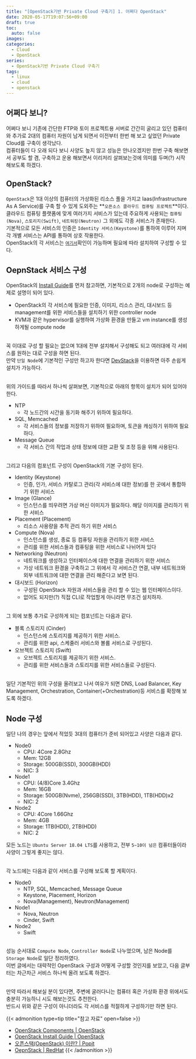 ```yaml
---
title: "[OpenStack기반 Private Cloud 구축기] 1. 어쩌다 OpenStack"
date: 2020-05-17T19:07:56+09:00
draft: true
toc: 
  auto: false
images:
categories:
  - Cloud
  - OpenStack
series:
  - OpenStack기반 Private Cloud 구축기
tags:
  - linux
  - cloud
  - openstack
---
```


## 어쩌다 보니?
어쩌다 보니 기존에 간단한 FTP와 토이 프로젝트용 서버로 간간히 굴리고 있던 컴퓨터와 추가로 2대의 컴퓨터 자원이 남게 되면서 이전부터 한번 해 보고 싶었던 Private Cloud를 구축이 생각났다.  
컴퓨터들이 다 오래 되다 보니 사양도 높지 않고 성능은 안나오겠지만 한번 구축 해보면서 공부도 할 겸, 구축하고 운용 해보면서 이리저리 살펴보는것에 의미를 두며(?) 시작 해보도록 하겠다.  


## OpenStack?
`OpenStack`은 1대 이상의 컴퓨터의 가상화된 리소스 풀을 가지고 Iaas(Infrastructure As A Service)를 구축 할 수 있게 도외주는 **`오픈소스 클라우드 컴퓨팅 프로젝트`**이다.  
클라우드 컴퓨팅 플랫폼에 맞게 여러가지 서비스가 있는데 주요하게 사용되는 `컴퓨팅(Nova)`, `스토리지(Swift)`, `네트워킹(Neutron)` 그 외에도 각종 서비스가 존재한다.  
기본적으로 모든 서비스의 인증은 `Identity 서비스(Keystone)`를 통하여 이루어 지며 각 개별 서비스는 API를 통하여 상호 작용한다.  
OpenStack의 각 서비스는 [`여기서`](https://www.openstack.org/software/project-navigator/openstack-components#openstack-services)확인이 가능하며 필요에 따라 설치하여 구성할 수 있다.  


## OepnStack 서비스 구성
OpenStack의 [Install Guide](https://docs.openstack.org/install-guide/overview.html#example-architecture)를 먼저 참고하면, 기본적으로 2개의 node로 구성하는 예제로 설명이 되어 있다.  
- OpenStack의 각 서비스에 필요한 인증, 이미지, 리소스 관리, 대시보드 등 management를 위한 서비스들을 설치하기 위한 controller node
- KVM과 같은 hypervisor를 실행하여 가상화 환경을 만들고 vm instance를 생성하게될 compute node

\
꼭 이대로 구성 할 필요는 없으며 1대에 전부 설치해서 구성해도 되고 여러대에 각 서비스를 원하는 대로 구성을 하면 된다.  
만약 `단일 Node`에 기본적인 구성만 하고자 한다면 [DevStack](https://docs.openstack.org/devstack/latest/)을 이용하면 아주 손쉽게 설치가 가능하다.  

\
위의 가이드를 따라서 하나씩 살펴보면, 기본적으로 아래의 항목이 설치가 되어 있어야 한다.  
- NTP
  - 각 노드간의 시간을 동기화 해주기 위하여 필요하다.
- SQL, Memcached
  - 각 서비스들의 정보를 저장하기 위하여 필요하며, 토큰을 캐싱하기 위하여 필요하다.
- Message Queue
  - 각 서비스 간의 작업과 상태 정보에 대한 교환 및 조정 등을 위해 사용된다.

\
그리고 다음의 컴포넌트 구성이 OpenStack의 기본 구성이 된다.  
- Identity (Keystone)
  - 인증, 인가, 서비스 카탈로그 관리(각 서비스에 대한 정보)를 한 곳에서 통합하기 위한 서비스
- Image (Glance)
  - 인스턴스를 띄우려면 가상 머신 이미지가 필요하다. 해당 이미지를 관리하기 위한 서비스
- Placement (Placement)
  - 리소스 사용량을 추적 관리 하기 위한 서비스
- Compute (Nova)
  - 인스턴스를 생성, 종료 등 컴퓨팅 자원을 관리하기 위한 서비스 
  - 관리를 위한 서비스들과 컴퓨팅을 위한 서비스로 나뉘어져 있다
- Networking (Neutron)
  - 네트워크를 생성하고 인터페이스에 대한 연결을 관리하기 위한 서비스
  - 가상 네트워크 환경을 구축하고 그 위에서 각 서비스간 연결, 내부 네트워크와 외부 네트워크에 대한 연결을 관리 해준다고 보면 된다.
- 대시보드 (Horizon)
  - 구성된 OpenStack 자원과 서비스들을 관리 할 수 있는 웹 인터페이스이다.
  - 없어도 되지만(?) 직접 CLI로 작업할게 아니라면 무조건 설치하자.

\
그 외에 보통 추가로 구성하게 되는 컴포넌트는 다음과 같다.  
- 블록 스토리지 (Cinder)
  - 인스턴스에 스토리지를 제공하기 위한 서비스.
  - 관리를 위한 api, 스케줄러 서비스와 볼륨 서비스로 구성된다. 
- 오브젝트 스토리지 (Swift)
  - 오브젝트 스토리지를 제공하기 위한 서비스.
  - 관리를 위한 서비스들과 스토리지를 위한 서비스들로 구성된다.

\
일단 기본적인 위의 구성을 올려보고 나서 여유가 되면 DNS, Load Balancer, Key Management, Orchestration, Container(+Orchestration)등 서비스를 확장해 보도록 하겠다.  

## Node 구성
일단 나의 경우는 앞에서 적었듯 3대의 컴퓨터가 준비 되어있고 사양은 다음과 같다.  
- Node0 
  - CPU: 4Core 2.8Ghz 
  - Mem: 12GB
  - Storage: 500GB(SSD), 300GB(HDD)
  - NIC: 3
- Node1
  - CPU: (4/8)Core 3.4Ghz
  - Mem: 16GB
  - Storage: 500GB(Nvme), 256GB(SSD), 3TB(HDD), 1TB(HDD)x2
  - NIC: 2
- Node2
  - CPU: 4Core 1.66Ghz
  - Mem: 4GB
  - Storage: 1TB(HDD), 2TB(HDD)
  - NIC: 2

모든 노드는 `Ubuntu Server 18.04 LTS`를 사용하고, 전부 `5~10이 넘은` 컴퓨터들이라 사양이 그렇게 좋지는 않다.  

\
각 노드에는 다음과 같이 서비스를 구성해 보도록 할 계획이다.  
- Node0
  - NTP, SQL, Memcached, Message Queue
  - Keystone, Placement, Horizon
  - Nova(Management), Neutron(Management)
- Node1
  - Nova, Neutron
  - Cinder, Swift
- Node2
  - Swift

\
성능 순서대로 `Compute Node`, `Controller Node`로 나누었으며, 남은 Node를 `Storage Node`로 일단 정리하였다.  
이번 글에서는 대략적인 OpenStack 구성과 어떻게 구성할 것인지를 보았고, 다음 글부터는 차근차근 서비스 하나씩 올려 보도록 하겠다.  

\
만약 따라서 해보실 분이 있다면, 주변에 굴러다니는 컴퓨터 혹은 가상화 환경 위에서도 충분히 가능하니 시도 해보는것도 추천한다.  
반드시 위와 같은 구성이 아니더라도 각 서비스를 적절하게 구성하기만 하면 된다.  


{{< admonition type=tip title="참고 자료" open=false >}}
- [OpenStack Components | OpenStack](https://www.openstack.org/software/project-navigator/openstack-components)  
- [OpenStack Install Guide | OpenStack](https://docs.openstack.org/install-guide/index.html)
- [오픈스택(OpenStack) 이란? | Popit](https://www.popit.kr/%EC%98%A4%ED%94%88%EC%8A%A4%ED%83%9D-openstack-%EC%9D%B4%EB%9E%80/)
- [OepnStack | RedHat](https://www.redhat.com/ko/topics/openstack)
{{< /admonition >}}
